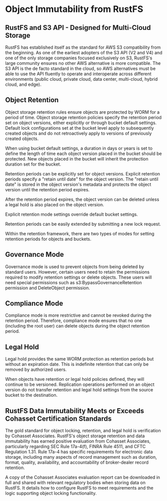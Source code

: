 # Object Immutability from RustFS

## RustFS and S3 API - Designed for Multi-Cloud Storage

RustFS has established itself as the standard for AWS S3 compatibility from the beginning. As one of the earliest adopters of the S3 API (V2 and V4) and one of the only storage companies focused exclusively on S3, RustFS's large community ensures no other AWS alternative is more compatible. The S3 API is the de facto standard in the cloud, so AWS alternatives must be able to use the API fluently to operate and interoperate across different environments (public cloud, private cloud, data center, multi-cloud, hybrid cloud, and edge).

## Object Retention

Object storage retention rules ensure objects are protected by WORM for a period of time. Object storage retention policies specify the retention period set on object versions, either explicitly or through bucket default settings. Default lock configurations set at the bucket level apply to subsequently created objects and do not retroactively apply to versions of previously created objects.

When using bucket default settings, a duration in days or years is set to define the length of time each object version placed in the bucket should be protected. New objects placed in the bucket will inherit the protection duration set for the bucket.

Retention periods can be explicitly set for object versions. Explicit retention periods specify a "retain until date" for the object version. The "retain until date" is stored in the object version's metadata and protects the object version until the retention period expires.

After the retention period expires, the object version can be deleted unless a legal hold is also placed on the object version.

Explicit retention mode settings override default bucket settings.

Retention periods can be easily extended by submitting a new lock request.

Within the retention framework, there are two types of modes for setting retention periods for objects and buckets.

## Governance Mode

Governance mode is used to prevent objects from being deleted by standard users. However, certain users need to retain the permissions required to modify retention settings or delete objects. These users will need special permissions such as s3:BypassGovernanceRetention permission and DeleteObject permission.

## Compliance Mode

Compliance mode is more restrictive and cannot be revoked during the retention period. Therefore, compliance mode ensures that no one (including the root user) can delete objects during the object retention period.

## Legal Hold

Legal hold provides the same WORM protection as retention periods but without an expiration date. This is indefinite retention that can only be removed by authorized users.

When objects have retention or legal hold policies defined, they will continue to be versioned. Replication operations performed on an object version do not transfer retention and legal hold settings from the source bucket to the destination.

## RustFS Data Immutability Meets or Exceeds Cohasset Certification Standards

The gold standard for object locking, retention, and legal hold is verification by Cohasset Associates. RustFS's object storage retention and data immutability has earned positive evaluation from Cohasset Associates, particularly regarding SEC Rule 17a-4(f), FINRA Rule 4511, and CFTC Regulation 1.31. Rule 17a-4 has specific requirements for electronic data storage, including many aspects of record management such as duration, format, quality, availability, and accountability of broker-dealer record retention.

A copy of the Cohasset Associates evaluation report can be downloaded in full and shared with relevant regulatory bodies when storing data on RustFS. It details how to configure RustFS to meet requirements and the logic supporting object locking functionality.
